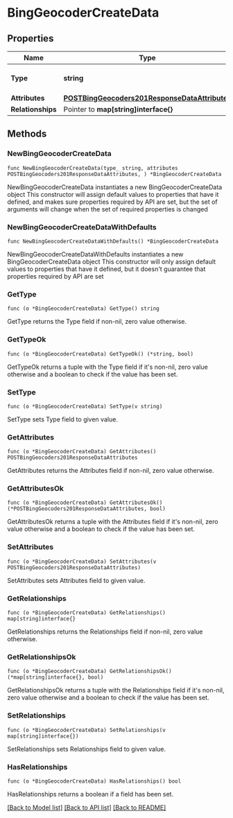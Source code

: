 # BingGeocoderCreateData

## Properties

Name | Type | Description | Notes
------------ | ------------- | ------------- | -------------
**Type** | **string** | The resource&#39;s type | 
**Attributes** | [**POSTBingGeocoders201ResponseDataAttributes**](POSTBingGeocoders201ResponseDataAttributes.md) |  | 
**Relationships** | Pointer to **map[string]interface{}** |  | [optional] 

## Methods

### NewBingGeocoderCreateData

`func NewBingGeocoderCreateData(type_ string, attributes POSTBingGeocoders201ResponseDataAttributes, ) *BingGeocoderCreateData`

NewBingGeocoderCreateData instantiates a new BingGeocoderCreateData object
This constructor will assign default values to properties that have it defined,
and makes sure properties required by API are set, but the set of arguments
will change when the set of required properties is changed

### NewBingGeocoderCreateDataWithDefaults

`func NewBingGeocoderCreateDataWithDefaults() *BingGeocoderCreateData`

NewBingGeocoderCreateDataWithDefaults instantiates a new BingGeocoderCreateData object
This constructor will only assign default values to properties that have it defined,
but it doesn't guarantee that properties required by API are set

### GetType

`func (o *BingGeocoderCreateData) GetType() string`

GetType returns the Type field if non-nil, zero value otherwise.

### GetTypeOk

`func (o *BingGeocoderCreateData) GetTypeOk() (*string, bool)`

GetTypeOk returns a tuple with the Type field if it's non-nil, zero value otherwise
and a boolean to check if the value has been set.

### SetType

`func (o *BingGeocoderCreateData) SetType(v string)`

SetType sets Type field to given value.


### GetAttributes

`func (o *BingGeocoderCreateData) GetAttributes() POSTBingGeocoders201ResponseDataAttributes`

GetAttributes returns the Attributes field if non-nil, zero value otherwise.

### GetAttributesOk

`func (o *BingGeocoderCreateData) GetAttributesOk() (*POSTBingGeocoders201ResponseDataAttributes, bool)`

GetAttributesOk returns a tuple with the Attributes field if it's non-nil, zero value otherwise
and a boolean to check if the value has been set.

### SetAttributes

`func (o *BingGeocoderCreateData) SetAttributes(v POSTBingGeocoders201ResponseDataAttributes)`

SetAttributes sets Attributes field to given value.


### GetRelationships

`func (o *BingGeocoderCreateData) GetRelationships() map[string]interface{}`

GetRelationships returns the Relationships field if non-nil, zero value otherwise.

### GetRelationshipsOk

`func (o *BingGeocoderCreateData) GetRelationshipsOk() (*map[string]interface{}, bool)`

GetRelationshipsOk returns a tuple with the Relationships field if it's non-nil, zero value otherwise
and a boolean to check if the value has been set.

### SetRelationships

`func (o *BingGeocoderCreateData) SetRelationships(v map[string]interface{})`

SetRelationships sets Relationships field to given value.

### HasRelationships

`func (o *BingGeocoderCreateData) HasRelationships() bool`

HasRelationships returns a boolean if a field has been set.


[[Back to Model list]](../README.md#documentation-for-models) [[Back to API list]](../README.md#documentation-for-api-endpoints) [[Back to README]](../README.md)


